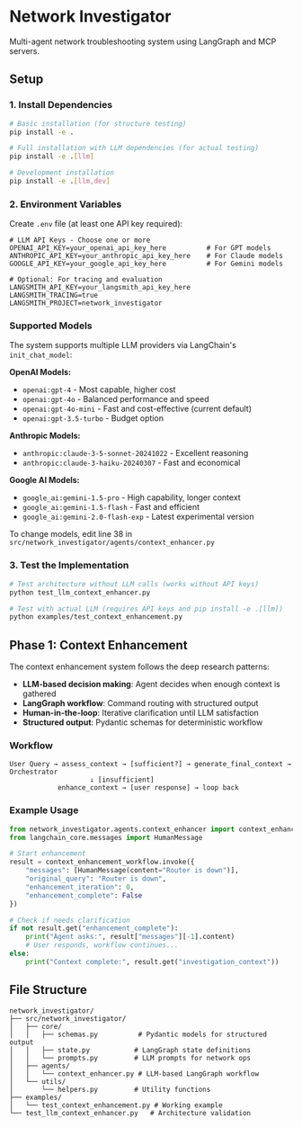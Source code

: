 # Network Investigator

Multi-agent network troubleshooting system using LangGraph and MCP servers.

## Setup

### 1. Install Dependencies

```bash
# Basic installation (for structure testing)
pip install -e .

# Full installation with LLM dependencies (for actual testing)
pip install -e .[llm]

# Development installation
pip install -e .[llm,dev]
```

### 2. Environment Variables

Create `.env` file (at least one API key required):

```env
# LLM API Keys - Choose one or more
OPENAI_API_KEY=your_openai_api_key_here          # For GPT models
ANTHROPIC_API_KEY=your_anthropic_api_key_here    # For Claude models
GOOGLE_API_KEY=your_google_api_key_here          # For Gemini models

# Optional: For tracing and evaluation
LANGSMITH_API_KEY=your_langsmith_api_key_here
LANGSMITH_TRACING=true
LANGSMITH_PROJECT=network_investigator
```

### Supported Models

The system supports multiple LLM providers via LangChain's `init_chat_model`:

**OpenAI Models:**
- `openai:gpt-4` - Most capable, higher cost
- `openai:gpt-4o` - Balanced performance and speed
- `openai:gpt-4o-mini` - Fast and cost-effective (current default)
- `openai:gpt-3.5-turbo` - Budget option

**Anthropic Models:**
- `anthropic:claude-3-5-sonnet-20241022` - Excellent reasoning
- `anthropic:claude-3-haiku-20240307` - Fast and economical

**Google AI Models:**
- `google_ai:gemini-1.5-pro` - High capability, longer context
- `google_ai:gemini-1.5-flash` - Fast and efficient
- `google_ai:gemini-2.0-flash-exp` - Latest experimental version

To change models, edit line 38 in `src/network_investigator/agents/context_enhancer.py`

### 3. Test the Implementation

```bash
# Test architecture without LLM calls (works without API keys)
python test_llm_context_enhancer.py

# Test with actual LLM (requires API keys and pip install -e .[llm])
python examples/test_context_enhancement.py
```

## Phase 1: Context Enhancement

The context enhancement system follows the deep research patterns:

- **LLM-based decision making**: Agent decides when enough context is gathered
- **LangGraph workflow**: Command routing with structured output
- **Human-in-the-loop**: Iterative clarification until LLM satisfaction
- **Structured output**: Pydantic schemas for deterministic workflow

### Workflow

```
User Query → assess_context → [sufficient?] → generate_final_context → Orchestrator
                    ↓ [insufficient]
            enhance_context → [user response] → loop back
```

### Example Usage

```python
from network_investigator.agents.context_enhancer import context_enhancement_workflow
from langchain_core.messages import HumanMessage

# Start enhancement
result = context_enhancement_workflow.invoke({
    "messages": [HumanMessage(content="Router is down")],
    "original_query": "Router is down",
    "enhancement_iteration": 0,
    "enhancement_complete": False
})

# Check if needs clarification
if not result.get("enhancement_complete"):
    print("Agent asks:", result["messages"][-1].content)
    # User responds, workflow continues...
else:
    print("Context complete:", result.get("investigation_context"))
```

## File Structure

```
network_investigator/
├── src/network_investigator/
│   ├── core/
│   │   ├── schemas.py          # Pydantic models for structured output
│   │   ├── state.py           # LangGraph state definitions
│   │   └── prompts.py         # LLM prompts for network ops
│   ├── agents/
│   │   └── context_enhancer.py # LLM-based LangGraph workflow
│   └── utils/
│       └── helpers.py         # Utility functions
├── examples/
│   └── test_context_enhancement.py # Working example
└── test_llm_context_enhancer.py   # Architecture validation
```
